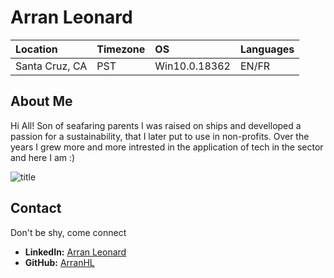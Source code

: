 # Arran Leonard 

Location | Timezone | OS | Languages |
:--- | :--- | :--- | :--- |
Santa Cruz, CA | PST | Win10.0.18362 |EN/FR |

## About Me
Hi All! Son of seafaring parents I was raised on ships and develloped a
passion for a sustainability, that I later put to use in non-profits.
Over the years I grew more and more intrested in the application of tech in the sector and here I am :)

![](https://media.globalcitizen.org/51/6c/516c86ea-0a9c-4d43-86db-9c170fe94322/ocean-dead-zones-oxygen.jpg "title")

## Contact
 Don't be shy, come connect 
* __LinkedIn:__ [Arran Leonard](https://www.linkedin.com/in/arranleonard/) 
* __GitHub:__ [ArranHL](https://github.com/ArranHL) 

